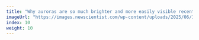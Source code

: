 ```yaml
---
title: "Why auroras are so much brighter and more easily visible recently"
imageUrl: "https://images.newscientist.com/wp-content/uploads/2025/06/10175408/SEI_254244957.jpg?width=788"
index: 10
weight: 10
---
```

